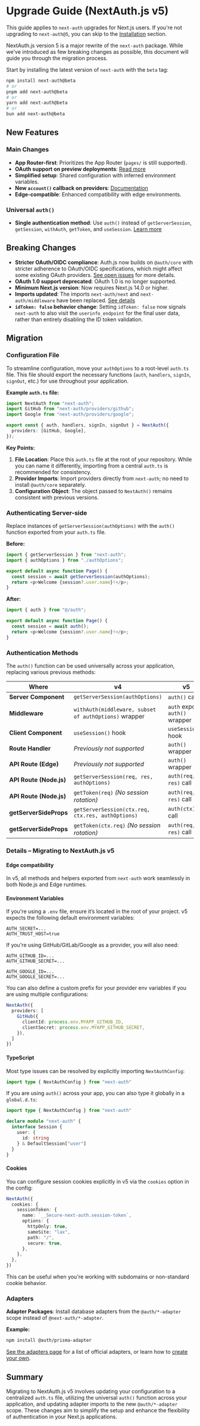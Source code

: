 # Upgrade Guide (NextAuth.js v5)

This guide applies to `next-auth` upgrades for Next.js users. If you're not upgrading to `next-auth@5`, you can skip to the [Installation](https://authjs.dev/getting-started/installation) section.

NextAuth.js version 5 is a major rewrite of the `next-auth` package. While we've introduced as few breaking changes as possible, this document will guide you through the migration process.

Start by installing the latest version of `next-auth` with the `beta` tag:

```bash
npm install next-auth@beta
# or
pnpm add next-auth@beta
# or
yarn add next-auth@beta
# or
bun add next-auth@beta
```

## New Features

### Main Changes

- **App Router-first**: Prioritizes the App Router (`pages/` is still supported).
- **OAuth support on preview deployments**: [Read more](https://authjs.dev/getting-started/deployment#securing-a-preview-deployment)
- **Simplified setup**: Shared configuration with inferred environment variables.
- **New `account()` callback on providers**: [Documentation](https://authjs.dev/reference/core/providers#account)
- **Edge-compatible**: Enhanced compatibility with edge environments.

### Universal `auth()`

- **Single authentication method**: Use `auth()` instead of `getServerSession`, `getSession`, `withAuth`, `getToken`, and `useSession`. [Learn more](https://authjs.dev/getting-started/migrating-to-v5#authenticating-server-side)

## Breaking Changes

- **Stricter OAuth/OIDC compliance**: Auth.js now builds on `@auth/core` with stricter adherence to OAuth/OIDC specifications, which might affect some existing OAuth providers. [See open issues](https://github.com/nextauthjs/next-auth/issues) for more details.
- **OAuth 1.0 support deprecated**: OAuth 1.0 is no longer supported.
- **Minimum Next.js version**: Now requires Next.js 14.0 or higher.
- **Imports updated**: The imports `next-auth/next` and `next-auth/middleware` have been replaced. [See details](https://authjs.dev/getting-started/migrating-to-v5#authenticating-server-side)
- **`idToken: false` behavior change**: Setting `idToken: false` now signals `next-auth` to also visit the `userinfo_endpoint` for the final user data, rather than entirely disabling the ID token validation.

## Migration

### Configuration File

To streamline configuration, move your `authOptions` to a root-level `auth.ts` file. This file should export the necessary functions (`auth`, `handlers`, `signIn`, `signOut`, etc.) for use throughout your application.

**Example `auth.ts` file:**

```typescript
import NextAuth from "next-auth";
import GitHub from "next-auth/providers/github";
import Google from "next-auth/providers/google";

export const { auth, handlers, signIn, signOut } = NextAuth({
  providers: [GitHub, Google],
});
```

**Key Points:**

1. **File Location**: Place this `auth.ts` file at the root of your repository. While you can name it differently, importing from a central `auth.ts` is recommended for consistency.
2. **Provider Imports**: Import providers directly from `next-auth`; no need to install `@auth/core` separately.
3. **Configuration Object**: The object passed to `NextAuth()` remains consistent with previous versions.

### Authenticating Server-side

Replace instances of `getServerSession(authOptions)` with the `auth()` function exported from your `auth.ts` file.

**Before:**

```typescript
import { getServerSession } from "next-auth";
import { authOptions } from "./authOptions";

export default async function Page() {
  const session = await getServerSession(authOptions);
  return <p>Welcome {session?.user.name}!</p>;
}
```

**After:**

```typescript
import { auth } from "@/auth";

export default async function Page() {
  const session = await auth();
  return <p>Welcome {session?.user.name}!</p>;
}
```

### Authentication Methods

The `auth()` function can be used universally across your application, replacing various previous methods:

| Where                   | v4                                                                 | v5                              |
|------------------------|--------------------------------------------------------------------|----------------------------------|
| **Server Component**   | `getServerSession(authOptions)`                                    | `auth()` call                    |
| **Middleware**         | `withAuth(middleware, subset of authOptions)` wrapper              | `auth` export / `auth()` wrapper|
| **Client Component**   | `useSession()` hook                                                | `useSession()` hook              |
| **Route Handler**      | *Previously not supported*                                         | `auth()` wrapper                 |
| **API Route (Edge)**   | *Previously not supported*                                         | `auth()` wrapper                 |
| **API Route (Node.js)**| `getServerSession(req, res, authOptions)`                          | `auth(req, res)` call            |
| **API Route (Node.js)**| `getToken(req)` *(No session rotation)*                            | `auth(req, res)` call            |
| **getServerSideProps** | `getServerSession(ctx.req, ctx.res, authOptions)`                  | `auth(ctx)` call                 |
| **getServerSideProps** | `getToken(ctx.req)` *(No session rotation)*                        | `auth(req, res)` call            |

### Details – Migrating to NextAuth.js v5

#### Edge compatibility

In v5, all methods and helpers exported from `next-auth` work seamlessly in both Node.js and Edge runtimes.

#### Environment Variables

If you're using a `.env` file, ensure it’s located in the root of your project. v5 expects the following default environment variables:

```env
AUTH_SECRET=...
AUTH_TRUST_HOST=true
```

If you're using GitHub/GitLab/Google as a provider, you will also need:

```env
AUTH_GITHUB_ID=...
AUTH_GITHUB_SECRET=...

AUTH_GOOGLE_ID=...
AUTH_GOOGLE_SECRET=...
```

You can also define a custom prefix for your provider env variables if you are using multiple configurations:

```ts
NextAuth({
  providers: [
    GitHub({
      clientId: process.env.MYAPP_GITHUB_ID,
      clientSecret: process.env.MYAPP_GITHUB_SECRET,
    }),
  ]
})
```

#### TypeScript

Most type issues can be resolved by explicitly importing `NextAuthConfig`:

```ts
import type { NextAuthConfig } from "next-auth"
```

If you are using `auth()` across your app, you can also type it globally in a `global.d.ts`:

```ts
import type { NextAuthConfig } from "next-auth"

declare module "next-auth" {
  interface Session {
    user: {
      id: string
    } & DefaultSession["user"]
  }
}
```

#### Cookies

You can configure session cookies explicitly in v5 via the `cookies` option in the config:

```ts
NextAuth({
  cookies: {
    sessionToken: {
      name: `__Secure-next-auth.session-token`,
      options: {
        httpOnly: true,
        sameSite: "lax",
        path: "/",
        secure: true,
      },
    },
  },
})
```

This can be useful when you're working with subdomains or non-standard cookie behavior.

### Adapters

**Adapter Packages**: Install database adapters from the `@auth/*-adapter` scope instead of `@next-auth/*-adapter`.

**Example:**

```bash
npm install @auth/prisma-adapter
```

[See the adapters page](https://authjs.dev/adapters) for a list of official adapters, or learn how to [create your own](https://authjs.dev/guides/creating-a-database-adapter).

## Summary

Migrating to NextAuth.js v5 involves updating your configuration to a centralized `auth.ts` file, utilizing the universal `auth()` function across your application, and updating adapter imports to the new `@auth/*-adapter` scope. These changes aim to simplify the setup and enhance the flexibility of authentication in your Next.js applications.
